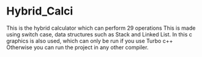 # Hybrid_Calci
This is the hybrid calculator which can perform 29 operations
This is made using switch case, data structures such as Stack and Linked List.
In this c graphics is also used, which can only be run if you use Turbo c++
Otherwise you can run the project in any other compiler.
